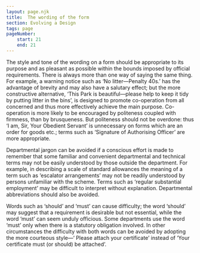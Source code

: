 ```yaml
---
layout: page.njk
title:  The wording of the form
section: Evolving a Design
tags: page
pageNumber:
    start: 21
    end: 21
---
```


The style and tone of the wording on a form should be appropriate to its purpose and as pleasant as possible within the bounds imposed by official requirements. There is always more than one way of saying the same thing. For example, a warning notice such as ‘No litter&mdash;Penalty 40s.’ has the advantage of brevity and may also have a salutary effect; but the more constructive alternative, ‘This Park is beautiful—please help to keep it tidy by putting litter in the bins’, is designed to promote co-operation from all concerned and thus more effectively achieve the main purpose. Co-operation is more likely to be encouraged by politeness coupled with firmness, than by brusqueness. But politeness should not be overdone: thus ‘I am, Sir, Your Obedient Servant’ is unnecessary on forms which are an order for goods etc.; terms such as ‘Signature of Authorising Officer’ are more appropriate.

Departmental jargon can be avoided if a conscious effort is made to remember that some familiar and convenient departmental and technical terms may not be easily understood by those outside the department. For example, in describing a scale of standard allowances the meaning of a term such as ‘escalator arrangements’ may not be readily understood by persons unfamiliar with the scheme. Terms such as ‘regular substantial employment’ may be difficult to interpret without explanation. Departmental abbreviations should also be avoided.

Words such as ‘should’ and ‘must’ can cause difficulty; the word ‘should’ may suggest that a requirement is desirable but not essential, while the word ‘must’ can seem unduly officious. Some departments use the word ‘must’ only when there is a statutory obligation involved. In other circumstances the difficulty with both words can be avoided by adopting the more courteous style—‘ Please attach your certificate’ instead of ‘Your certificate must (or should) be attached’.
